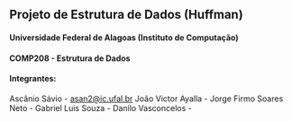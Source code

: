 ## Projeto de Estrutura de Dados (Huffman)

#### Universidade Federal de Alagoas (Instituto de Computação)
#### COMP208 - Estrutura de Dados
#### Integrantes:
  Ascânio Sávio - asan2@ic.ufal.br
  João Victor Ayalla - 
  Jorge Firmo Soares Neto - 
  Gabriel Luis Souza -
  Danilo Vasconcelos -
